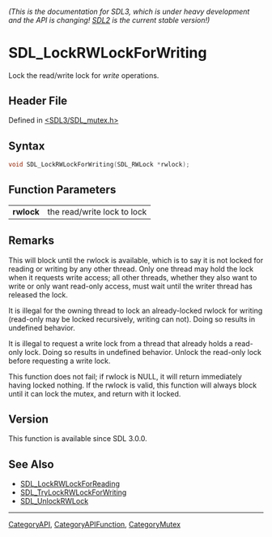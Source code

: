 ###### (This is the documentation for SDL3, which is under heavy development and the API is changing! [SDL2](https://wiki.libsdl.org/SDL2/) is the current stable version!)
# SDL_LockRWLockForWriting

Lock the read/write lock for _write_ operations.

## Header File

Defined in [<SDL3/SDL_mutex.h>](https://github.com/libsdl-org/SDL/blob/main/include/SDL3/SDL_mutex.h)

## Syntax

```c
void SDL_LockRWLockForWriting(SDL_RWLock *rwlock);

```

## Function Parameters

|                |                             |
| -------------- | --------------------------- |
| **rwlock**     | the read/write lock to lock |

## Remarks

This will block until the rwlock is available, which is to say it is not
locked for reading or writing by any other thread. Only one thread may hold
the lock when it requests write access; all other threads, whether they
also want to write or only want read-only access, must wait until the
writer thread has released the lock.

It is illegal for the owning thread to lock an already-locked rwlock for
writing (read-only may be locked recursively, writing can not). Doing so
results in undefined behavior.

It is illegal to request a write lock from a thread that already holds a
read-only lock. Doing so results in undefined behavior. Unlock the
read-only lock before requesting a write lock.

This function does not fail; if rwlock is NULL, it will return immediately
having locked nothing. If the rwlock is valid, this function will always
block until it can lock the mutex, and return with it locked.

## Version

This function is available since SDL 3.0.0.

## See Also

- [SDL_LockRWLockForReading](SDL_LockRWLockForReading)
- [SDL_TryLockRWLockForWriting](SDL_TryLockRWLockForWriting)
- [SDL_UnlockRWLock](SDL_UnlockRWLock)

----
[CategoryAPI](CategoryAPI), [CategoryAPIFunction](CategoryAPIFunction), [CategoryMutex](CategoryMutex)

